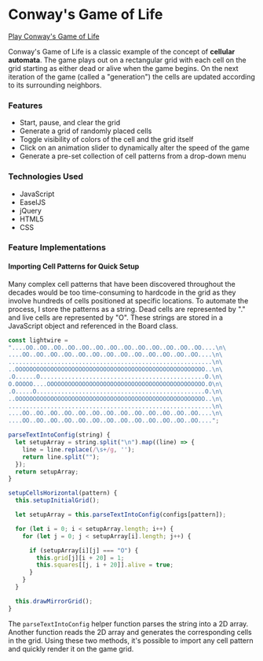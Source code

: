 # Conway's Game of Life

[Play Conway's Game of Life](https://wangytangy.github.io/Conway-Game-of-Life/)

Conway's Game of Life is a classic example of the concept of **cellular automata**.  The game plays out on a rectangular grid with each cell on the grid starting as either dead or alive when the game begins. On the next iteration of the game (called a "generation") the cells are updated according to its surrounding neighbors.

### Features  

* Start, pause, and clear the grid
* Generate a grid of randomly placed cells
* Toggle visibility of colors of the cell and the grid itself
* Click on an animation slider to dynamically alter the speed of the game
* Generate a pre-set collection of cell patterns from a drop-down menu

### Technologies Used

* JavaScript
* EaselJS
* jQuery
* HTML5
* CSS

### Feature Implementations

#### Importing Cell Patterns for Quick Setup

Many complex cell patterns that have been discovered throughout the decades
would be too time-consuming to hardcode in the grid as they involve hundreds
of cells positioned at specific locations. To automate the process, I store
the patterns as a string. Dead cells are represented by "." and live cells are represented by "O". These strings are stored in a JavaScript object and referenced in the Board class.

```javascript
const lightwire =
"....OO..OO..OO..OO..OO..OO..OO..OO..OO..OO..OO..OO..OO....\n\
....OO..OO..OO..OO..OO..OO..OO..OO..OO..OO..OO..OO..OO....\n\
..........................................................\n\
..OOOOOOOOOOOOOOOOOOOOOOOOOOOOOOOOOOOOOOOOOOOOOOOOOOOOOO..\n\
.O......O...............................................O.\n\
O.OOOOO....OOOOOOOOOOOOOOOOOOOOOOOOOOOOOOOOOOOOOOOOOOOOO.O\n\
.O.....O................................................O.\n\
..OOOOOOOOOOOOOOOOOOOOOOOOOOOOOOOOOOOOOOOOOOOOOOOOOOOOOO..\n\
..........................................................\n\
....OO..OO..OO..OO..OO..OO..OO..OO..OO..OO..OO..OO..OO....\n\
....OO..OO..OO..OO..OO..OO..OO..OO..OO..OO..OO..OO..OO....";

parseTextIntoConfig(string) {
  let setupArray = string.split("\n").map((line) => {
    line = line.replace(/\s+/g, '');
    return line.split("");
  });
  return setupArray;
}

setupCellsHorizontal(pattern) {
  this.setupInitialGrid();

  let setupArray = this.parseTextIntoConfig(configs[pattern]);

  for (let i = 0; i < setupArray.length; i++) {
    for (let j = 0; j < setupArray[i].length; j++) {

      if (setupArray[i][j] === "O") {
        this.grid[j][i + 20] = 1;
        this.squares[[j, i + 20]].alive = true;
      }
    }
  }

  this.drawMirrorGrid();
}
```
The `parseTextIntoConfig` helper function parses the string into a 2D array.
Another function reads the 2D array and generates the corresponding cells in the grid. Using these two methods, it's possible to import any cell pattern and quickly render it on the game grid.
